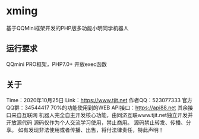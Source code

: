 # xming
基于QQMini框架开发的PHP版多功能小明同学机器人
## 运行要求
QQmini PRO框架，PHP7.0+  开放exec函数
## 关于
Time：2020年10月25日
Link：https://www.tjit.net
作者QQ：523077333
官方QQ群：34544417
70%的功能使用到的WEB API接口：https://api88.net
其余接口来自互联网
机器人完全自主开发核心功能，由同济互联www.tjit.net独立开发并开放源代码
源码仅作为个人交流学习使用，禁止商用。
源码禁止转发、传播、分享。
如有发现非法使用或者传播、出售，将付法律责任，特此声明！

